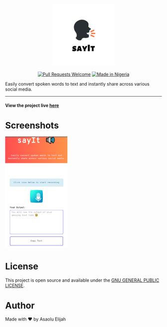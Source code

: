 <div align="center">
  <img src="https://github.com/asaoluelijah/say-it/blob/master/img/logo.png?raw=true" width="200" alt="Say It">

[![Pull Requests Welcome](https://img.shields.io/badge/PRs-welcome-red.svg?style=flat)](http://makeapullrequest.com)
[![Made in Nigeria](https://img.shields.io/badge/made%20in-nigeria-008751.svg?style=flat-square)](https://github.com/acekyd/made-in-nigeria)
</div>

Easily convert spoken words to text and instantly share across various social media.
***
#### View the project live  [here](https://asaoluelijah.github.io/say-it)

# Screenshots
<p>
    <img src="https://github.com/asaoluelijah/say-it/blob/master/img/screenshots/mobile.png?raw=true" width="200" alt="Desktop View 2">
</p>

# License

This project is open source and available under the [GNU GENERAL PUBLIC LICENSE](https://github.com/asaoluelijah/say-it/blob/master/LICENSE).

# Author

Made with ❤ by Asaolu Elijah